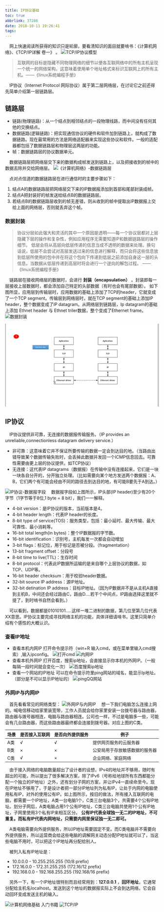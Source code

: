 ```yaml
---
title: IP协议基础
toc: true
abbrlink: 37286
date: 2018-10-11 19:26:41
tags:
---
```


&emsp;网上快速阅读所获得的知识只是轮廓，要看清知识的面目就要啃书：《计算机网络》、《TCP/IP详解 卷一》 。
![TCP/IP协议模型](/blog_images/005BIQVbgy1fvi66culs3j30if0d674z.jpg)

>互联网的目标是隐藏不同物理网络的细节以便各互联网络中的所有主机呈现一个统一的网络架构，这意味着使用单个地址格式来标识互联网上的所有主机。——《linux系统编程手册》

&emsp;IP协议（Internet Protocol 网际协议）属于第二层网络层，在讨论它之前还得先简单介绍第一层链路层。

## 链路层
- 链路(物理链路)：从一个结点到相邻结点的一段物理线路，而中间没有任何其他的交换结点。
- 数据链路(逻辑链路)：把实现通信协议的硬件和软件加到链路上，就构成了数据链路。现在最常用的方法是网络适配器来实现这些协议和软件。一般的适配器都包括了数据链路层和物理层这两层的功能。
- 帧：数据链路层的协议数据单元。

&emsp;数据链路层把网络层交下来的数据构成帧发送到链路上，以及把接收到的帧中的数据去除并交给网络层。
![《计算机网络》-数据链路层](/blog_images/005BIQVbgy1fw4jh07kotj30f704vdg5.jpg)

&emsp;点对点信道的数据链路层在进行通信时的主要步骤如下：
1. 结点A的数据链路层把网络层交下来的IP数据报添加到首部和尾部封装成帧。
2. 结点A把封装好的帧发送给结点B的数据链路层。
3. 若结点B的数据链路层收到的帧无差错，则从收到的帧中提取出IP数据报上交给上面的网络层，否则就丢弃这个帧。

### 数据封装
>协议分层如此强大和灵活的其中一个原因是透明——每一个协议层都对上层隐藏下层的操作和复杂性，例如应用程序无需要知道IP和数据链路层的操作细节。
低层会将从高层向低层传递的信息当成不透明的数据来处理。换句话说，低层不会尝试对高层发送过来的信息进行解释，而只会将这些信息放到低层所使用的包中并在将这个包向下传递到低层之前添加自身这一层的头信息。当数据从低层传递到高层时将会进行一个逆向的解包过程。
——《linux系统编程手册》

&emsp;链路层在接收网络层的数据时，会进行 __封装（encapsulation）__ 。封装即每一层接收上层数据时，都会添加自己特定的头部数据（有时也会有尾部数据）。 如下图所显，应用层到传输层时，应用数据的基础上添加了TCP的header，它就变成了一个TCP segment。传输层到网络层时，就在TCP segment的基础上添加IP header，整个数据变成了IP datagram。从网络层到链路层，Ip datagram的基础上添加 Ethnet header 与 Ethnet triler数据，整个变成了Ethernet frame。
![数据封装](/blog_images/005BIQVbgy1fw96jkuzd8j30hh0ba3za.jpg)

![通信过程-数据封装](/blog_images/005BIQVbgy1fwa14u9cyog30zj0j4acu.gif)

## IP协议
&emsp;IP协议提供非可靠，无连接的数据报传输服务。（IP provides an unreliable,connectionless datagram delivery service.）
- 非可靠：这意味着它并不保证所要传输的数据一定会到达目的地。（当路由出错导致某个数据传输失败时，会丢掉此数据并发回一个ICMP信息回去。可靠性需要由更上层的协议提供，如TCP协议）
- 无连接：这代表IP datagrams（数据报）在传输中没有连接起来，它们是一块一块各自分开的，分开独立处理。（比如需要向某个地方发送两个数据报：A、B，它们两个有可能会经由不同的路径去到达目的地，有可能B要先于A到达。）

![IP协议-数据报字段](/blog_images/005BIQVbgy1fwaaneh7nyj30ep0anjs5.jpg)
&emsp;数据报字段如上图所示，IP头部(IP header)至少有20个字节（1字节等于8位,1 byte = 8 bit），我们一一解释。
- 4-bit version：是IP协议的版本，当前版本是4。
- 4-bit header length：代表IP header的长度。
- 8-bit type of service(TOS)：服务类型，包括：最小延时、最大传输、最大可靠性、最小消耗等。
- 16-bit total length(in bytes)：整个IP数据报的字节数。
- 16-bit identification：识别号，主机每发一次都会自动增加
- 3-bit flags：标记位，用于标记是否被分段。（fragmentation）
- 13-bit fragment offset：分段号
- 8-bit time to live(TTL)：生存时间
- 8-bit protocol：代表此IP数据所运输的是来自哪个上层协议的数据，如TCP、UDP等。
- 16-bit header checksum：用于校验header数据。
- 32-bit source IP address：源IP地址。
- 32-bit detination IP address：目标IP地址。（因为IP数据并不是从主机A直接到主机B，中间还会经过路由C，路由D....若干个中间点，IP路由选择这里就不提了，到时啃书自然会看到。）

&emsp;可以看到，数据都是01010101.....这样一堆二进制的数据，第几位至第几位代表XX意思。IP协议主要完成寻找网络主机的功能，具体详细请啃书，这里只简单介绍有个感性的大概认识。

### 查看IP地址
- 查看本机内网IP 
打开命令提示符（win+R 输入cmd，或在菜单里输入cmd搜索）,输入ipconfig。
![打开cmd](/blog_images/005BIQVbgy1fupe1tykypj314s0nawr3.jpg)
![内网IP](/blog_images/005BIQVbgy1fupdzr3nbcj30rl0efwf7.jpg)
- 查看本机外网IP
打开百度，搜索ip地址，会直接显示你本机的外网IP。（一般每隔一段时间就会变化一次）
![百度搜索ip地址](/blog_images/005BIQVbgy1fupe5ixmprj31hc0hhq97.jpg)
- 查看一个网站的IP地址
可以在命令提示符里ping网站的域名，能显示Ip地址。（部分是不可以显示IP地址的）
![pingQQ网站](/blog_images/005BIQVbgy1fupe8csdqhj30rl0ef3yx.jpg)

### 外网IP与内网IP
&emsp;首先看看常见的网络类型：
![外网IP与内网IP](/blog_images/005BIQVbgy1fuoemhdd56j30rr0iwjs6.jpg)
&emsp;想一下我们电脑怎么连接上网的。喊电信移动给家里装宽带，工作人员就会给你家里安装一台拨号器与路由器，路由器与拨号器相连，电脑与路由器相连。公司也一样，不过是电脑多一些，可能会有几台路由器，而这些路由器最终都会连接到拨号器。对应上图的C类。

场景|是否接入互联网|是否向外提供服务|例子
---|---|---|---
A类|√|√|提供网页服务的云服务器
B类|×|×|公安局用于存放敏感数据的服务器
C类|√|×|企业网络、家庭网络


&emsp;由于接入网络的电脑数量超出了设计者的设想，IPv4的地址并不够用，随时有超出的可能，所以提出了很多解决方案，除了IPv6（号称给地球所有东西都能分配一个独立的IP地址）之外，还有划分子网的方案，并让IPv4一直续命至今。现在IP地址不够用了，于是设计者把一部分IP地址列为私有IP，让处于内网的电脑使用私有IP，对外的使用公有IP。如上图所示，按旧的做法，所有接入互联网的电脑，都需要一个IP地址，A类一台电脑1个，C类三台电脑3个，共需要4个公有IP地址。划分子网后，A类电脑占用1个公有IP地址，C类三台电脑共使用1个公有IP地址，子网里使用3个私有IP来相互区分。  __公有IP代表全球独一无二的IP地址，不可重复。而私有IP代表内网地址，只需要内网里保证独一无二即可。__ 

&emsp;A类电脑需要向外提供服务，所以IP地址需要固定不变。而C类电脑并不需要向外提供服务，所以运营商会给这些电脑的调解网关动态分配IP地址就可以了，当这些电脑不用时，可以把这个IP地址再分配给别人。

&emsp;被列入私有IP地址是：
- 10.0.0.0        -   10.255.255.255  (10/8 prefix)
- 172.16.0.0      -   172.31.255.255  (172.16/12 prefix)
- 192.168.0.0     -   192.168.255.255 (192.168/16 prefix)

&emsp;另外一下，有一个IP地址很特别而且经常用到：__127.0.0.1__ ，__回环地址__，它通常分配给主机名localhost。发送到这个地址的数据报实际上不会到达网络，它会自动回环变成发送主机的输入。


![计算机网络基础 入门书籍](/blog_images/005BIQVbgy1fz2viksb8vj30ss0exq8m.jpg)
![TCP/IP](/blog_images/005BIQVbgy1fz2vnupc6dj30t10dj0w1.jpg)